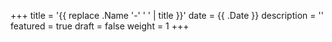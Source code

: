 +++
title = '{{ replace .Name '-' ' ' | title }}'
date = {{ .Date }}
description = ''
featured = true
draft = false
weight = 1
+++
